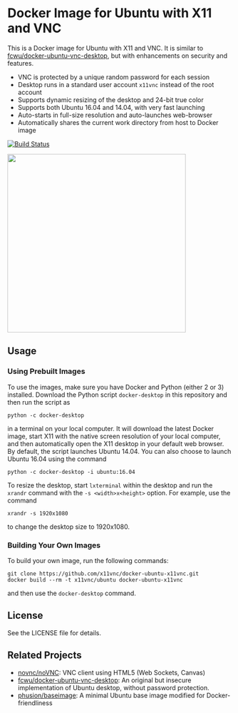 # Docker Image for Ubuntu with X11 and VNC

This is a Docker image for Ubuntu with X11 and VNC. It is similar to 
[fcwu/docker-ubuntu-vnc-desktop](https://github.com/fcwu/docker-ubuntu-vnc-desktop), but with enhancements on security and features.

 - VNC is protected by a unique random password for each session
 - Desktop runs in a standard user account `x11vnc` instead of the root account
 - Supports dynamic resizing of the desktop and 24-bit true color
 - Supports both Ubuntu 16.04 and 14.04, with very fast launching
 - Auto-starts in full-size resolution and auto-launches web-browser
 - Automatically shares the current work directory from host to Docker image

[![Build Status](https://travis-ci.org/x11vnc/docker-ubuntu-x11vnc.svg?branch=master)](https://travis-ci.org/x11vnc/docker-ubuntu-x11vnc)

<img src="https://raw.github.com/x11vnc/docker-ubuntu-x11vnc/master/screenshots/screenshot.png" width=400/>

## Usage

### Using Prebuilt Images

To use the images, make sure you have Docker and Python (either 2 or
3) installed.  Download the Python script `docker-desktop` in this
repository and then run the script as

```
python -c docker-desktop
```

in a terminal on your local computer. It will download the latest
Docker image, start X11 with the native screen resolution of your
local computer, and then automatically open the X11 desktop in your
default web browser. By default, the script launches Ubuntu 14.04. You
can also choose to launch Ubuntu 16.04 using the command
```
python -c docker-desktop -i ubuntu:16.04
```

To resize the desktop, start `lxterminal` within the desktop and run the `xrandr` command with the `-s <width>x<height>` option. For example, use the command
```
xrandr -s 1920x1080
```
to change the desktop size to 1920x1080.

### Building Your Own Images

To build your own image, run the following commands:
```
git clone https://github.com/x11vnc/docker-ubuntu-x11vnc.git
docker build --rm -t x11vnc/ubuntu docker-ubuntu-x11vnc
```
and then use the `docker-desktop` command.

## License

See the LICENSE file for details.

## Related Projects
 - [novnc/noVNC](https://github.com/novnc/noVNC): VNC client using HTML5 (Web Sockets, Canvas)
 - [fcwu/docker-ubuntu-vnc-desktop](https://github.com/fcwu/docker-ubuntu-vnc-desktop): An original but insecure implementation of Ubuntu desktop, without password protection.
 - [phusion/baseimage](https://github.com/phusion/baseimage-docker): A minimal Ubuntu base image modified for Docker-friendliness
